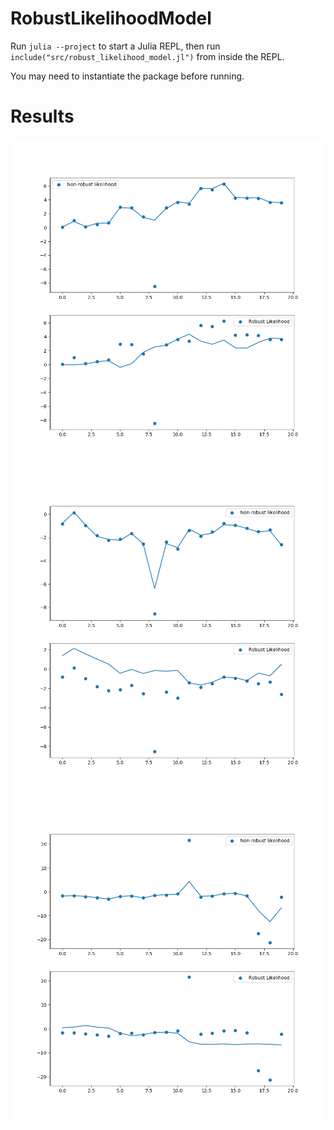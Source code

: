 # RobustLikelihoodModel

Run `julia --project` to start a Julia REPL, then run
`include("src/robust_likelihood_model.jl")` from inside the REPL.

You may need to instantiate the package before running.


# Results

<p align="center">
<img alt="example 1" src="/examples/Figure_1.png" width="1000px">
<img alt="example 2" src="/examples/Figure_2.png" width="1000px">
<img alt="example 3" src="/examples/Figure_3.png" width="1000px">
</p>
